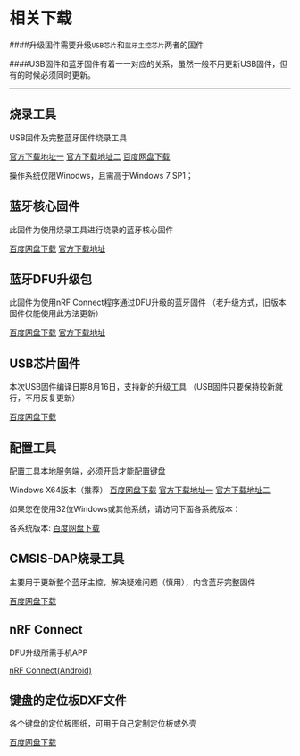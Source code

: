 相关下载
==========

####升级固件需要升级`USB芯片`和`蓝牙主控芯片`两者的固件

####USB固件和蓝牙固件有着一一对应的关系，虽然一般不用更新USB固件，但有的时候必须同时更新。

---------------

烧录工具
--------------
USB固件及完整蓝牙固件烧录工具

<a href="http://glab.online/down/wch_nrf_burner_setup.exe" class="button">官方下载地址一</a> <a href="http://lotkb.cn/down/wch_nrf_burner_setup.exe" class="button">官方下载地址二</a> <a href="https://eyun.baidu.com/s/3htz4WZy" class="button2">百度网盘下载</a>

操作系统仅限Winodws，且需高于Windows 7 SP1；

蓝牙核心固件
--------------
此固件为使用烧录工具进行烧录的蓝牙核心固件

<a href="https://eyun.baidu.com/s/3bpVmTzx" class="button2">百度网盘下载</a> <a href="#!down_kbd.md" class="button">官方下载地址</a>

蓝牙DFU升级包
--------------
此固件为使用nRF Connect程序通过DFU升级的蓝牙固件
（老升级方式，旧版本固件仅能使用此方法更新）

<a href="https://eyun.baidu.com/s/3jJpXwG2" class="button2">百度网盘下载</a> <a href="#!down_dfu.md" class="button">官方下载地址</a>

USB芯片固件
--------------
本次USB固件编译日期8月16日，支持新的升级工具
（USB固件只要保持较新就行，不用反复更新）

<a href="https://eyun.baidu.com/s/3miXCvES" class="button2">百度网盘下载</a>

配置工具
--------------
配置工具本地服务端，必须开启才能配置键盘

Windows X64版本（推荐）
<a href="https://eyun.baidu.com/s/3eSSze1O" class="button2">百度网盘下载</a> <a href="http://glab.online/down/lkb-configurator-setup.exe" class="button">官方下载地址一</a> <a href="http://lotkb.cn/down/lkb-configurator-setup.exe" class="button">官方下载地址二</a>

如果您在使用32位Windows或其他系统，请访问下面各系统版本：

各系统版本:
<a href="https://eyun.baidu.com/s/3c3X2Zmw" class="button2">百度网盘下载</a>

CMSIS-DAP烧录工具
--------------
主要用于更新整个蓝牙主控，解决疑难问题（慎用），内含蓝牙完整固件

<a href="https://eyun.baidu.com/s/3smnHnI1" class="button2">百度网盘下载</a>

nRF Connect
----------------
DFU升级所需手机APP

<a href="http://glab.online/down/nRF.Connect.apk" class="button">nRF Connect(Android)</a>

键盘的定位板DXF文件
--------------
各个键盘的定位板图纸，可用于自己定制定位板或外壳

<a href="https://eyun.baidu.com/s/3kWhhSeb" class="button2">百度网盘下载</a>


